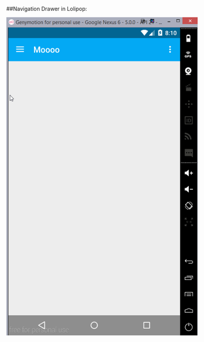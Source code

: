 ##Navigation Drawer in Lolipop:


<img src="https://github.com/LLin233/Le_CodePath/blob/master/MaterialDesign/pics/navigationDrawerDemo.gif" alt="login page" height="838" width="516">

